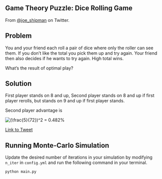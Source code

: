 ## Game Theory Puzzle: Dice Rolling Game
From [@joe_shipman](https://twitter.com/joe_shipman/status/1340386895860297730?s=20) on Twitter.
## Problem
You and your friend each roll a pair of dice where only the roller can see them. If you don’t like the total you pick them up and try again. Your friend then also decides if he wants to try again. High total wins.

What’s the result of optimal play?

## Solution
First player stands on 8 and up, Second player stands on 8 and up if first player rerolls, but stands on 9 and up if first player stands.

Second player advantage is 

<img src="https://latex.codecogs.com/gif.latex?(\frac{5}{72})^2&space;=&space;0.482%" title="(\frac{5}{72})^2 = 0.482%" />

[Link to Tweet](https://twitter.com/joe_shipman/status/1341194220263104512?s=20)  

## Running Monte-Carlo Simulation
Update the desired number of iterations in your simulation by modifying `n_iter` in `config.yml` and run the following command in your terminal.

```python
python main.py
```

